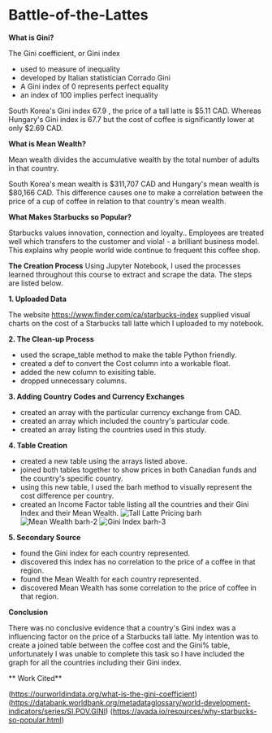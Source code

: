 # Battle-of-the-Lattes

**What is Gini?**
  
  The Gini coefficient, or Gini index
  - used to measure of inequality
  - developed by Italian statistician Corrado Gini 
  - A Gini index of 0 represents perfect equality
  - an index of 100 implies perfect inequality 

South Korea's Gini index 67.9 , the price of a tall latte is $5.11 CAD. Whereas Hungary's Gini index is 67.7 but the cost of coffee is significantly lower at only $2.69 CAD.

**What is Mean Wealth?**

Mean wealth divides the accumulative wealth by the total number of adults in that country.

South Korea's mean wealth is $311,707 CAD and Hungary's mean wealth is $80,166 CAD. This difference causes one to make a correlation between the price of a cup of coffee in relation to that country's mean wealth.

**What Makes Starbucks so Popular?**

Starbucks values innovation, connection and loyalty.. Employees are treated well which transfers to the customer and viola! - a brilliant business model. This explains why people world wide continue to frequent this coffee shop.

**The Creation Process**
Using Jupyter Notebook, I used the processes learned throughout this course to extract and scrape the data. The steps are listed below.

**1.  Uploaded Data**

The website https://www.finder.com/ca/starbucks-index supplied visual charts on the cost of a Starbucks tall latte which I uploaded to my notebook.

**2.  The Clean-up Process**

  - used the scrape_table method to make the table Python friendly.
  - created a def to convert the Cost column into a workable float.
  - added the new column to exisiting table.
  - dropped unnecessary columns.

**3.  Adding Country Codes and Currency Exchanges**

  -  created an array with the particular currency exchange from CAD.
  -  created an array which included the country's particular code.
  -  created an array listing the countries used in this study.

**4.  Table Creation**

  -  created a new table using the arrays listed above.
  -  joined both tables together to show prices in both Canadian funds and the country's specific country.
  -  using this new table, I used the barh method to visually represent the cost difference per country.
  -  created an Income Factor table listing all the countries and their Gini Index and their Mean Wealth.
![Tall Latte Pricing barh](https://github.com/tjhambor/Battle-of-the-Lattes/assets/152350152/c23ab4b7-b85e-4f40-8047-266c371ddc8f)
![Mean Wealth barh-2](https://github.com/tjhambor/Battle-of-the-Lattes/assets/152350152/3735166a-35e5-46a4-ad16-1c6237c7c171)
![Gini Index barh-3](https://github.com/tjhambor/Battle-of-the-Lattes/assets/152350152/8a10572c-0cd8-4e41-9e76-f29adde47596)


**5.  Secondary Source**

  -  found the Gini index for each country represented.
  -  discovered this index has no correlation to the price of a coffee in that region.
  -  found the Mean Wealth for each country represented.
  -  discovered Mean Wealth has some correlation to the price of coffee in that region.

**Conclusion**

There was no conclusive evidence that a country's Gini index was a influencing factor on the price of a Starbucks tall latte. My intention was to create a joined table between the coffee cost and the Gini% table, unfortunately I was unable to complete this task so I have included the graph for all the countries including their Gini index.

** Work Cited**

(https://ourworldindata.org/what-is-the-gini-coefficient)
(https://databank.worldbank.org/metadataglossary/world-development-indicators/series/SI.POV.GINI)
(https://avada.io/resources/why-starbucks-so-popular.html)
